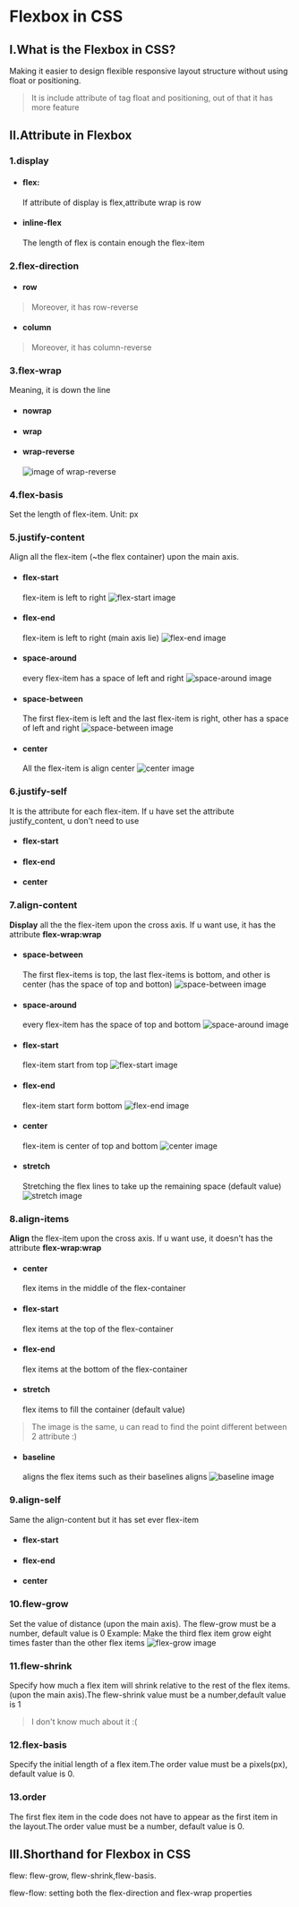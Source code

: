# Flexbox in CSS 
## I.What is the Flexbox in CSS?
Making it easier to design flexible responsive layout structure without using float or positioning.
> It is include attribute of tag float and positioning, out of that it has more feature
## II.Attribute in Flexbox
### 1.display 
- #### flex: 
    If attribute of display is flex,attribute wrap is row  
- #### inline-flex
    The length of flex is contain enough the flex-item
### 2.flex-direction
- #### row 
>Moreover, it has row-reverse
- #### column 
>Moreover, it has column-reverse
### 3.flex-wrap
Meaning, it is down the line
- #### nowrap
- #### wrap 
- #### wrap-reverse
    ![image of wrap-reverse](wrap_reverse.png)
### 4.flex-basis
Set the length of flex-item. Unit: px
### 5.justify-content
Align  all the flex-item (~the flex container) upon the main axis.
- #### flex-start
  flex-item is left to right
  ![flex-start image](justify_content(flex_start).png)
- #### flex-end
    flex-item is left to right (main axis lie)
    ![flex-end image](justify_content(flex_end).png)
- #### space-around
    every flex-item has a space of left and right
    ![space-around image](justify_content(space_around).png)
- #### space-between
    The first flex-item is left and the last flex-item is right, 
    other has a space of left and right
    ![space-between image](justify_content(space_between).png)
- #### center
    All the flex-item is align center 
    ![center image](justify_content(center).png)
### 6.justify-self
It is the attribute for each flex-item. If u have set the attribute justify_content, u don't need to use
- #### flex-start
- #### flex-end
- #### center
### 7.align-content
**Display** all the the flex-item upon the cross axis. If u want use, it has the attribute **flex-wrap:wrap**
- #### space-between
  The first flex-items is top, the last flex-items is bottom, and other is center (has the space of top and botton)
  ![space-between image](align_content(space_between).png) 
- #### space-around
    every flex-item has the space of top and bottom
    ![space-around image](align_content(space_around).png)
- #### flex-start
    flex-item start from top
    ![flex-start image](align_content(flex-start).png)
- #### flex-end 
    flex-item start form bottom 
    ![flex-end image](align_content(flex-end).png)
- #### center 
    flex-item is center of top and bottom
    ![center image](align_content(center).png)
- #### stretch
    Stretching the flex lines to take up the remaining space (default value)
    ![stretch image](align_content(stretch).png)
### 8.align-items
**Align** the flex-item upon the cross axis. If u want use, it doesn't has the attribute **flex-wrap:wrap**
- #### center
  flex items in the middle of the flex-container
- #### flex-start
    flex items at the top of the flex-container 
- #### flex-end
    flex items at the bottom of the flex-container 
- #### stretch
    flex items to fill the container (default value)
> The image is the same, u can read to find the point different between 2 attribute :)
- #### baseline 
    aligns the flex items such as their baselines aligns
    ![baseline image](align_itemst(baseline).png)
### 9.align-self 
Same the align-content but it has set ever flex-item
- #### flex-start
- #### flex-end
- ####  center
### 10.flew-grow
Set the value of distance (upon the main axis). The flew-grow must be a number, default value is 0
Example: Make the third flex item grow eight times faster than the other flex items
![flex-grow image](flex-grow.png)
### 11.flew-shrink
Specify how much a flex item will shrink relative to the rest of the flex items. (upon the main axis).The flew-shrink value must be a number,default value is 1
> I don't know much about it :(
### 12.flex-basis
Specify the initial length of a flex item.The order value must be a pixels(px), default value is 0.
### 13.order
The first flex item in the code does not have to appear as the first item in the layout.The order value must be a number, default value is 0.
## III.Shorthand for Flexbox in CSS
flew: flew-grow, flew-shrink,flew-basis.

flew-flow: setting both the flex-direction and flex-wrap properties
